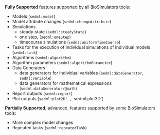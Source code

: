 **Fully Supported** features supported by all BioSimulators tools: 

- Models (`sedml:model`) 
- Model attribute changes (`sedml:changeAttribute`)
- Simulations 
    - steady-state (`sedml:steadyState`)
    - one step, (`sedml:oneStep`)
    - timecourse simulations (`sedml:uniformTimeCourse`)
- Tasks for the execution of individual simulations of individual models (`sedml:task`) 
- Algorithms (`sedml:algorithm`) 
- Algorithm parameters (`sedml:algorithmParameter`)
- Data Generators
    - data generators for individual variables (`sedml:dataGenerator`, `sedml:variable`) 
    - data generators for mathematical expressions (`sedml:dataGenerator/@math`)
- Report outputs (`sedml:report`)
- Plot outputs (`sedml:plot2D' , `sedml:plot3D`)
 
**Partially Supported**, advanced, features supported by some BioSimulators tools:

<!-- TODO what changes?-->

- More complex model changes
- Repeated tasks (`sedml:repeatedTask`)